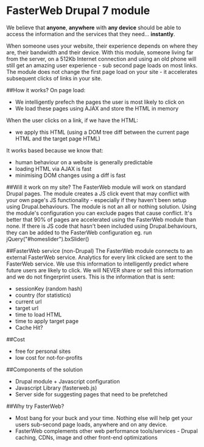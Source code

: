 # FasterWeb Drupal 7 module

We believe that **anyone**, **anywhere** with **any device** should be able to access the information and the services that they need... **instantly**.

When someone uses your website, their experience depends on where they are, their bandwidth and their device. With this module, someone living far from the server, on a 512Kb Internet connection and using an old phone will still get an amazing user experience - sub second page loads on most links. The module does not change the first page load on your site - it accelerates subsequent clicks of links in your site.

##How it works?
On page load:
- We intelligently prefech the pages the user is most likely to click on
- We load these pages using AJAX and store the HTML in memory

When the user clicks on a link, if we have the HTML:
- we apply this HTML (using a DOM tree diff between the current page HTML and the target page HTML)

It works based because we know that:
- human behaviour on a website is generally predictable
- loading HTML via AJAX is fast
- minimising DOM changes using a diff is fast

##Will it work on my site?
The FasterWeb module will work on standard Drupal pages. The module creates a JS click event that may conflict with your own page's JS functionality - especially if they haven't been setup using Drupal.behaviours. The module is not an all or nothing solution. Using the module's configuration you can exclude pages that cause conflict. It's better that 90% of pages are accelerated using the FasterWeb module than none. If there is JS code that hasn't been included using Drupal.behaviours, they can be added to the FasterWeb configuration eg. run jQuery("#homeslider").bxSlider()

##FasterWeb service (non-Drupal)
The FasterWeb module connects to an external FasterWeb service. Analytics for every link clicked are sent to the FasterWeb service. We use this information to intelligently predict where future users are likely to click. We will NEVER share or sell this information and we do not fingerprint users. This is the information that is sent:
- sessionKey (random hash)
- country (for statistics)
- current url
- target url
- time to load HTML
- time to apply target page
- Cache Hit?

##Cost
- free for personal sites
- low cost for not-for-profits

##Components of the solution
- Drupal module + Javascript configuration
- Javascript Library (fasterweb.js)
- Server side for suggesting pages that need to be prefetched

##Why try FasterWeb?
- Most bang for your buck and your time. Nothing else will help get your users sub-second page loads, anywhere and on any device.
- FasterWeb complements other web performance tools/services - Drupal caching, CDNs, image and other front-end optimizations

